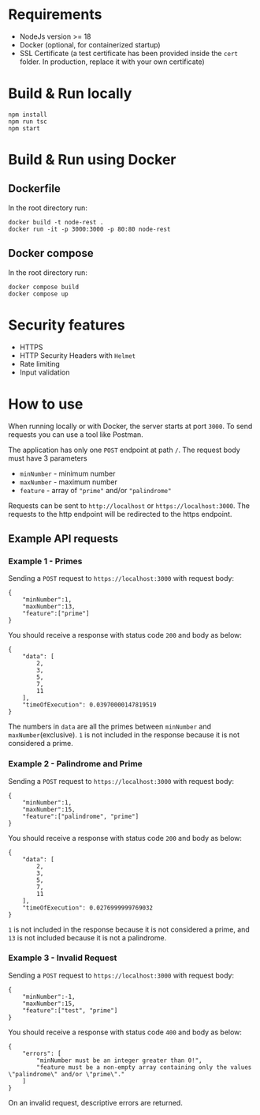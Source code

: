 # Requirements

- NodeJs version >= 18
- Docker (optional, for containerized startup)
- SSL Certificate (a test certificate has been provided inside the `cert` folder. In production, replace it with your own certificate)

# Build & Run locally

    npm install
    npm run tsc
    npm start

# Build & Run using Docker

## Dockerfile

In the root directory run:

    docker build -t node-rest .
    docker run -it -p 3000:3000 -p 80:80 node-rest 

## Docker compose

In the root directory run:

    docker compose build
    docker compose up

# Security features

- HTTPS
- HTTP Security Headers with `Helmet`
- Rate limiting
- Input validation

# How to use

When running locally or with Docker, the server starts at port `3000`. To send requests you can use a tool like Postman.

The application has only one `POST` endpoint at path `/`. The request body must have 3 parameters

- `minNumber` - minimum number
- `maxNumber` - maximum number
- `feature` -  array of `"prime"` and/or `"palindrome"`

Requests can be sent to `http://localhost` or `https://localhost:3000`. The requests to the
 http endpoint will be redirected to the https endpoint.



## Example API requests

### Example 1 - Primes

Sending a `POST` request to `https://localhost:3000` with request body:

    {
        "minNumber":1,
        "maxNumber":13,
        "feature":["prime"]
    }


You should receive a response with status code `200` and body as below: 

    {
        "data": [
            2,
            3,
            5,
            7,
            11
        ],
        "timeOfExecution": 0.03970000147819519
    }

The numbers in `data` are all the primes between `minNumber` and `maxNumber`(exclusive). 
`1` is not included in the response because it is not considered a prime.

### Example 2 - Palindrome and Prime

Sending a `POST` request to `https://localhost:3000` with request body:

    {
        "minNumber":1,
        "maxNumber":15,
        "feature":["palindrome", "prime"]
    }


You should receive a response with status code `200` and body as below: 

    {
        "data": [
            2,
            3,
            5,
            7,
            11
        ],
        "timeOfExecution": 0.0276999999769032
    }

`1` is not included in the response because it is not considered a prime, and `13` is not included because it is not a palindrome.

### Example 3 - Invalid Request

Sending a `POST` request to `https://localhost:3000` with request body:

    {
        "minNumber":-1,
        "maxNumber":15,
        "feature":["test", "prime"]
    }


You should receive a response with status code `400` and body as below: 

    
    {
        "errors": [
            "minNumber must be an integer greater than 0!",
            "feature must be a non-empty array containing only the values \"palindrome\" and/or \"prime\"."
        ]
    }

On an invalid request, descriptive errors are returned.
